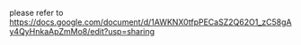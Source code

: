 please refer to https://docs.google.com/document/d/1AWKNX0tfpPECaSZ2Q62O1_zC58gAy4QyHnkaApZmMo8/edit?usp=sharing
